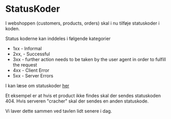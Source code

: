 # StatusKoder

I webshoppen (customers, products, orders) skal i nu tilføje statuskoder i koden.

Status koderne kan inddeles i følgende kategorier

* 1xx - Informal
* 2xx, - Successful
* 3xx - further action needs to be taken by the user agent in order to fulfill the request
* 4xx - Client Error
* 5xx - Server Errors

I kan læse om statuskoder [her](https://www.w3.org/Protocols/rfc2616/rfc2616-sec10.html)    

Et eksempel er at hvis et product ikke findes skal der sendes statuskoden 404.
Hvis serveren "cracher" skal der sendes en anden statuskode.

Vi laver dette sammen ved tavlen lidt senere i dag.
